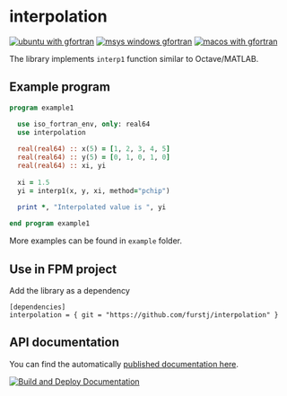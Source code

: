 # interpolation

[![ubuntu with gfortran](https://github.com/furstj/interpolation/actions/workflows/test_gfortran_ubuntu.yml/badge.svg)](https://github.com/furstj/interpolation/actions/workflows/test_gfortran_ubuntu.yml)
[![msys windows gfortran](https://github.com/furstj/interpolation/actions/workflows/test_gfortran_msys_windows.yml/badge.svg)](https://github.com/furstj/interpolation/actions/workflows/test_gfortran_msys_windows.yml)
[![macos with gfortran](https://github.com/furstj/interpolation/actions/workflows/test_gfortran_macos.yml/badge.svg)](https://github.com/furstj/interpolation/actions/workflows/test_gfortran_macos.yml)

The library implements `interp1` function similar to Octave/MATLAB.

## Example program

```fortran
program example1

  use iso_fortran_env, only: real64
  use interpolation
  
  real(real64) :: x(5) = [1, 2, 3, 4, 5]
  real(real64) :: y(5) = [0, 1, 0, 1, 0]
  real(real64) :: xi, yi
  
  xi = 1.5
  yi = interp1(x, y, xi, method="pchip")
  
  print *, "Interpolated value is ", yi

end program example1
```

More examples can be found in `example` folder.

## Use in FPM project
Add the library as a dependency
```
[dependencies]
interpolation = { git = "https://github.com/furstj/interpolation" }
```

## API documentation
You can find the automatically [published documentation here](https://furstj.github.io/interpolation/).

[![Build and Deploy Documentation](https://github.com/furstj/interpolation/actions/workflows/ford.yaml/badge.svg)](https://github.com/furstj/interpolation/actions/workflows/ford.yaml)
